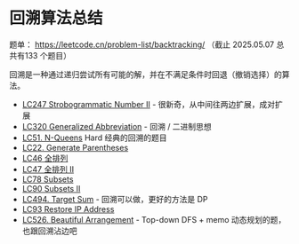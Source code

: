 
# 回溯算法总结

题单： https://leetcode.cn/problem-list/backtracking/  （截止 2025.05.07 总共有133 个题目）

回溯是一种通过递归尝试所有可能的解，并在不满足条件时回退（撤销选择）的算法。

- [LC247 Strobogrammatic Number II](leetcode-vip/LC247%20Strobogrammatic%20Number%20II.md) - 很新奇，从中间往两边扩展，成对扩展
- [LC320 Generalized Abbreviation](leetcode-vip/LC320%20Generalized%20Abbreviation.md) - 回溯 / 二进制思想
- [LC51. N-Queens](leetcode/LC51.%20N-Queens.md)  Hard 经典的回溯的题目
- [LC22. Generate Parentheses](leetcode/LC22.%20Generate%20Parentheses.md)
- [LC46 全排列](leetcode/LC46%20全排列.md)
- [LC47 全排列 II](leetcode/LC47%20全排列%20II.md)
- [LC78 Subsets](leetcode/LC78%20Subsets.md)
- [LC90 Subsets II](leetcode/LC90%20Subsets%20II.md)
- [LC494. Target Sum](leetcode/LC494.%20Target%20Sum.md) - 回溯可以做，更好的方法是 DP
- [LC93 Restore IP Address](leetcode/LC93%20Restore%20IP%20Address.md)
- [LC526. Beautiful Arrangement](leetcode/LC526.%20Beautiful%20Arrangement.md) - Top-down DFS + memo 动态规划的题，也跟回溯沾边吧